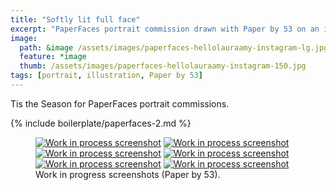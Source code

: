 ```yaml
---
title: "Softly lit full face"
excerpt: "PaperFaces portrait commission drawn with Paper by 53 on an iPad."
image: 
  path: &image /assets/images/paperfaces-hellolauraamy-instagram-lg.jpg 
  feature: *image
  thumb: /assets/images/paperfaces-hellolauraamy-instagram-150.jpg
tags: [portrait, illustration, Paper by 53]
---
```


Tis the Season for PaperFaces portrait commissions.

{% include boilerplate/paperfaces-2.md %}

<figure class="half">
	<a href="{{ site.url }}/assets/images/paperfaces-hellolauraamy-process-1-lg.jpg"><img src="{{ site.url }}/assets/images/paperfaces-hellolauraamy-process-1-600.jpg" alt="Work in process screenshot"></a>
	<a href="{{ site.url }}/assets/images/paperfaces-hellolauraamy-process-2-lg.jpg"><img src="{{ site.url }}/assets/images/paperfaces-hellolauraamy-process-2-600.jpg" alt="Work in process screenshot"></a>
	<a href="{{ site.url }}/assets/images/paperfaces-hellolauraamy-process-3-lg.jpg"><img src="{{ site.url }}/assets/images/paperfaces-hellolauraamy-process-3-600.jpg" alt="Work in process screenshot"></a>
	<a href="{{ site.url }}/assets/images/paperfaces-hellolauraamy-process-4-lg.jpg"><img src="{{ site.url }}/assets/images/paperfaces-hellolauraamy-process-4-600.jpg" alt="Work in process screenshot"></a>
	<a href="{{ site.url }}/assets/images/paperfaces-hellolauraamy-process-5-lg.jpg"><img src="{{ site.url }}/assets/images/paperfaces-hellolauraamy-process-5-600.jpg" alt="Work in process screenshot"></a>
	<a href="{{ site.url }}/assets/images/paperfaces-hellolauraamy-process-6-lg.jpg"><img src="{{ site.url }}/assets/images/paperfaces-hellolauraamy-process-6-600.jpg" alt="Work in process screenshot"></a>
	<figcaption>Work in progress screenshots (Paper by 53).</figcaption>
</figure>
